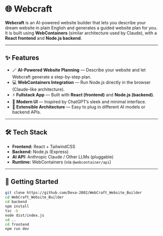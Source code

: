 # 🌐 Webcraft

**Webcraft** is an AI-powered website builder that lets you describe your dream website in plain English and generates a guided website plan for you.  
It is built using **WebContainers** (similar architecture used by Claude), with a **React frontend** and **Node.js backend**.

---

## ✨ Features

- 🪄 **AI-Powered Website Planning** — Describe your website and let Webcraft generate a step-by-step plan.  
- 💻 **WebContainers Integration** — Run Node.js directly in the browser (Claude-like architecture).  
- ⚡ **Fullstack App** — Built with **React (frontend)** and **Node.js (backend)**.  
- 🎨 **Modern UI** — Inspired by ChatGPT’s sleek and minimal interface.  
- 🔐 **Extensible Architecture** — Easy to plug in different AI models or backend APIs.

---

## 🛠️ Tech Stack

- **Frontend:** React + TailwindCSS  
- **Backend:** Node.js (Express)  
- **AI API:** Anthropic Claude / Other LLMs (pluggable)  
- **Runtime:** WebContainers (via `@webcontainer/api`)  

---

## 🚀 Getting Started


```bash
git clone https://github.com/Deva-2002/WebCraft_Website_Builder
cd WebCraft_Website_Builder
cd backend
npm install
tsc -b
node dist/index.js
cd ..
cd frontend
npm run dev
